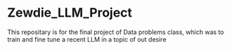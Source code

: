 # Zewdie_LLM_Project
This repositary is for the final project of Data problems class, which was to train and fine tune a recent LLM in a topic of out desire
